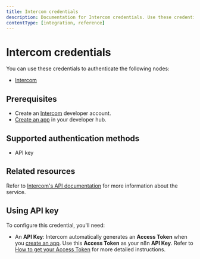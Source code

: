 ```yaml
---
title: Intercom credentials
description: Documentation for Intercom credentials. Use these credentials to authenticate Intercom in n8n, a workflow automation platform.
contentType: [integration, reference]
---
```


# Intercom credentials

You can use these credentials to authenticate the following nodes:

- [Intercom](/integrations/builtin/app-nodes/n8n-nodes-base.intercom.md)


## Prerequisites

- Create an [Intercom](https://www.intercom.com/) developer account.
- [Create an app](https://developers.intercom.com/docs/build-an-integration/learn-more/authentication/) in your developer hub.

## Supported authentication methods

- API key

## Related resources

Refer to [Intercom's API documentation](https://developers.intercom.com/docs/references/introduction/) for more information about the service.

## Using API key

To configure this credential, you'll need:

- An **API Key**: Intercom automatically generates an **Access Token** when you [create an app](https://developers.intercom.com/docs/build-an-integration/learn-more/authentication/). Use this **Access Token** as your n8n **API Key**. Refer to [How to get your Access Token](https://developers.intercom.com/docs/build-an-integration/learn-more/authentication/#how-to-get-your-access-token) for more detailed instructions. 

